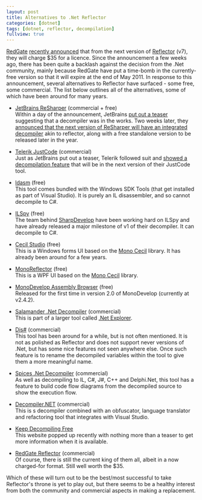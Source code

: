 ```yaml
---
layout: post
title: Alternatives to .Net Reflector
categories: [dotnet]
tags: [dotnet, reflector, decompilation]
fullview: true
---
```


[RedGate](http://www.red-gate.com) [recently announced](http://www.red-gate.com/products/dotnet-development/reflector/announcement) that from the next version of [Reflector](http://www.red-gate.com/products/dotnet-development/reflector/) (v7), they will charge $35 for a licence. Since the announcement a few weeks ago, there has been quite a backlash against the decision from the .Net community, mainly because RedGate have put a time-bomb in the currently-free version so that it will expire at the end of May 2011.
In response to this announcement, several alternatives to Reflector have surfaced - some free, some commercial. The list below outlines all of the alternatives, some of which have been around for many years.

- [JetBrains ReSharper](http://www.jetbrains.com/resharper/) (commercial + free)  
Within a day of the announcement, JetBrains [put out a teaser](http://blogs.jetbrains.com/dotnet/2011/02/reflections-on-recent-news/) suggesting that a decompiler was in the works. Two weeks later, they [announced that the next version of ReSharper will have an integrated decompiler](http://blogs.jetbrains.com/dotnet/2011/02/resharper-6-bundles-decompiler-free-standalone-tool-to-follow/) akin to reflector, along with a free standalone version to be released later in the year.

- [Telerik JustCode](http://www.telerik.com/products/justcode.aspx) (commercial)  
Just as JetBrains put out a teaser, Telerik followed suit and [showed a decompilation feature](http://blogs.telerik.com/vassilterziev/posts/11-02-07/reflections_on_the_net_world.aspx) that will be in the next version of their JustCode tool.

- [ldasm](http://msdn.microsoft.com/en-us/library/f7dy01k1(v=VS.100).aspx) (free)  
This tool comes bundled with the Windows SDK Tools (that get installed as part of Visual Studio). It is purely an IL disassembler, and so cannot decompile to C#.

- [ILSpy](http://wiki.sharpdevelop.net/ilspy.ashx) (free)  
The team behind [SharpDevelop](http://sharpdevelop.net/OpenSource/SD/Default.aspx) have been working hard on ILSpy and have already released a major milestone of v1 of their decompiler. It can decompile to C#.

- [Cecil Studio](http://sharpdevelop.net/OpenSource/SD/Default.aspx) (free)  
This is a Windows forms UI based on the [Mono Cecil](http://www.mono-project.com/Cecil) library. It has already been around for a few years.

- [MonoReflector](https://github.com/jcdickinson/Monoflector) (free)  
This is a WPF UI based on the [Mono Cecil](http://www.mono-project.com/Cecil) library.

- [MonoDevelop Assembly Browser](http://monodevelop.com/Download/MonoDevelop_2.0_Released) (free)  
Released for the first time in version 2.0 of MonoDevelop (currently at v2.4.2).

- [Salamander .Net Decompiler](http://www.remotesoft.com/salamander/index.html) (commercial)  
This is part of a larger tool called [.Net Explorer](http://www.remotesoft.com/salamander/index.html).

- [Dis#](http://www.netdecompiler.com/) (commercial)  
This tool has been around for a while, but is not often mentioned. It is not as polished as Reflector and does not support never versions of .Net, but has some nice features not seen anywhere else. Once such feature is to rename the decompiled variables within the tool to give them a more meaningful name.

- [Spices .Net Decompiler](http://www.9rays.net/Category/54-spicesnet-decompiler.aspx) (commercial)  
As well as decompiling to IL, C#, J#, C++ and Delphi.Net, this tool has a feature to build code flow diagrams from the decompiled source to show the execution flow.

- [Decompiler.NET](http://www.junglecreatures.com/DesktopDefault.aspx?tabindex=3&tabid=3) (commercial)  
This is s decompiler combined with an obfuscator, language translator and refactoring tool that integrates with Visual Studio.

- [Keep Decompiling Free](http://www.keepdecompilingfree.com)  
This website popped up recently with nothing more than a teaser to get more information when it is available.

- [RedGate Reflector](http://www.red-gate.com/products/dotnet-development/reflector/) (commercial)  
Of course, there is still the current king of them all, albeit in a now charged-for format. Still well worth the $35.

Which of these will turn out to be the best/most successful to take Reflector's throne is yet to play out, but there seems to be a healthy interest from both the community and commercial aspects in making a replacement.
